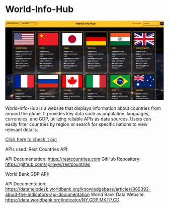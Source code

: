 # World-Info-Hub

![World Info Hub](./client/assets/world-info-hub.jpg)

 World-Info-Hub is a website that displays information about countries from around the globe. It provides key data such as population, languages, currencies, and GDP, utilizing reliable APIs as data sources. Users can easily filter countries by region or search for specific nations to view relevant details. 

 
[Click here to check it out](https://worldinfohub.up.railway.app/)

APIs used:
Rest Countries API:

API Documentation: https://restcountries.com
GitHub Repository: https://github.com/apilayer/restcountries

World Bank GDP API:

API Documentation: https://datahelpdesk.worldbank.org/knowledgebase/articles/889392-about-the-indicators-api-documentation
World Bank Data Website: https://data.worldbank.org/indicator/NY.GDP.MKTP.CD


